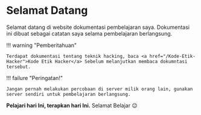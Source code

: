 # Selamat Datang

Selamat datang di website dokumentasi pembelajaran saya. Dokumentasi ini dibuat sebagai catatan saya selama pembelajaran berlangsung.

!!! warning "Pemberitahuan"

    Terdapat dokumentasi tentang teknik hacking, baca <a href="/Kode-Etik-Hacker">Kode Etik Hacker</a> Sebelum melanjutkan membaca dokumntasi tersebut.

!!! failure "Peringatan!"

    Jangan pernah melakukan percobaan di server milik orang lain, gunakan server sendiri untuk pembelajaran berlangsung.

**Pelajari hari Ini, terapkan hari Ini.** Selamat Belajar 😉









